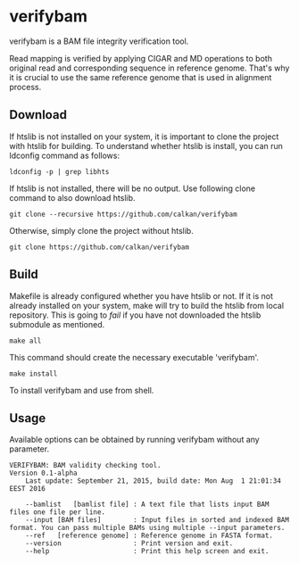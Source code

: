 # verifybam

verifybam is a BAM file integrity verification tool.

Read mapping is verified by applying CIGAR and MD operations to both original read and corresponding sequence in reference genome. That's why it is crucial to use the same reference genome that is used in alignment process.

## Download

If htslib is not installed on your system, it is important to clone the project with htslib for building.
To understand whether htslib is install, you can run ldconfig command as follows:

```ldconfig -p | grep libhts```

If htslib is not installed, there will be no output. Use following clone command to also download htslib.

```git clone --recursive https://github.com/calkan/verifybam```

Otherwise, simply clone the project without htslib.

```git clone https://github.com/calkan/verifybam```

## Build

Makefile is already configured whether you have htslib or not. If it is not already installed on your system, make will try to build the htslib from local repository. This is going to *fail* if you have not downloaded the htslib submodule as mentioned.

```make all```

This command should create the necessary executable 'verifybam'.

```make install```

To install verifybam and use from shell.

## Usage

Available options can be obtained by running verifybam without any parameter.

```
VERIFYBAM: BAM validity checking tool.
Version 0.1-alpha
	Last update: September 21, 2015, build date: Mon Aug  1 21:01:34 EEST 2016

	--bamlist   [bamlist file] : A text file that lists input BAM files one file per line.
	--input [BAM files]        : Input files in sorted and indexed BAM format. You can pass multiple BAMs using multiple --input parameters.
	--ref   [reference genome] : Reference genome in FASTA format.
	--version                  : Print version and exit.
	--help                     : Print this help screen and exit.
```
